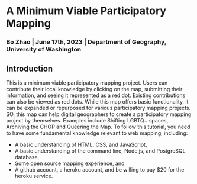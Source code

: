 # A Minimum Viable Participatory Mapping
### Bo Zhao | June 17th, 2023 | Department of Geography, University of Washington

## Introduction
This is a minimum viable participatory mapping project. Users can contribute their local knowledge by clicking on the map, submitting their information, and seeing it represented as a red dot. Existing contributions can also be viewed as red dots. While this map offers basic functionality, it can be expanded or repurposed for various participatory mapping projects. SO, this map can help digital geographers to create a participatory mapping project by themselves.  Examples include Shifting LGBTQ+ spaces, Archiving the CHOP and Queering the Map. To follow this tutorial, you need to have some fundamental knowledge relevant to web mapping, including:

- A basic understanding of HTML, CSS, and JavaScript,
- A basic understanding of the command line, Node.js, and PostgreSQL database,
- Some open source mapping experience, and
- A github account, a heroku account, and be willing to pay $20 for the heroku service.

